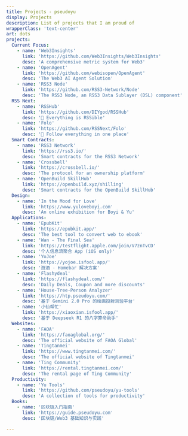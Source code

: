 ```yaml
---
title: Projects - pseudoyu
display: Projects
description: List of projects that I am proud of
wrapperClass: 'text-center'
art: dots
projects:
  Current Focus:
    - name: 'Web3Insights'
      link: 'https://github.com/Web3Insights/Web3Insights'
      desc: 'A comprehensive metric system for Web3'
    - name: 'OpenAgent'
      link: 'https://github.com/webisopen/OpenAgent'
      desc: 'The Web3 AI Agent Solution'
    - name: 'RSS3 Node'
      link: 'https://github.com/RSS3-Network/Node'
      desc: 'The RSS3 Node, an RSS3 Data Sublayer (DSL) component'
  RSS Next:
    - name: 'RSSHub'
      link: 'https://github.com/DIYgod/RSSHub'
      desc: '🧡 Everything is RSSible'
    - name: 'Folo'
      link: 'https://github.com/RSSNext/Folo'
      desc: '🧡 Follow everything in one place'
  Smart Contracts:
    - name: 'RSS3 Network'
      link: 'https://rss3.io/'
      desc: 'Smart contracts for the RSS3 Network'
    - name: 'Crossbell'
      link: 'https://crossbell.io/'
      desc: 'The protocol for an ownership platform'
    - name: 'OpenBuild SkillHub'
      link: 'https://openbuild.xyz/shilling'
      desc: 'Smart contracts for the OpenBuild SkillHub'
  Design:
    - name: 'In the Mood for Love'
      link: 'https://www.yuloveboyi.com'
      desc: 'An online exhibition for Boyi & Yu'
  Applications:
    - name: 'EpubKit'
      link: 'https://epubkit.app/'
      desc: 'The best tool to convert web to ebook'
    - name: 'Wan - The Final Sea'
      link: 'https://testflight.apple.com/join/V7znTvCD'
      desc: '个人信息流聚合 App (iOS only)'
    - name: 'YoJoe'
      link: 'https://yojoe.isfool.app/'
      desc: '游酒 - Homebar 解决方案'
    - name: 'Flashydeal'
      link: 'https://flashydeal.com/'
      desc: 'Daily Deals, Coupon and more discounts'
    - name: 'House-Tree-Person Analyzer'
      link: 'https://htp.pseudoyu.com/'
      desc: '基于 Gemini 2.0 Pro 的绘画投射测验平台'
    - name: '小仙帮忙'
      link: 'https://xiaoxian.isfool.app/'
      desc: '基于 Deepseek R1 的八字算命助手'
  Websites:
    - name: 'FAOA'
      link: 'https://faoaglobal.org/'
      desc: 'The official website of FAOA Global'
    - name: 'Tingtanmei'
      link: 'https://www.tingtanmei.com/'
      desc: 'The official website of Tingtanmei'
    - name: 'Ting Community'
      link: 'https://rental.tingtanmei.com/'
      desc: 'The rental page of Ting Community'
  Productivity:
    - name: 'Yu Tools'
      link: 'https://github.com/pseudoyu/yu-tools'
      desc: 'A collection of tools for productivity'
  Books:
    - name: '区块链入门指南'
      link: 'https://guide.pseudoyu.com'
      desc: '区块链/Web3 基础知识与实践'

---
```


<!-- @layout-full-width -->
<ListProjects :projects="frontmatter.projects" />
